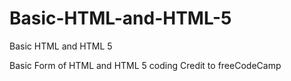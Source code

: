 # Basic-HTML-and-HTML-5
Basic HTML and HTML 5

Basic Form of HTML and HTML 5 coding
Credit to freeCodeCamp
